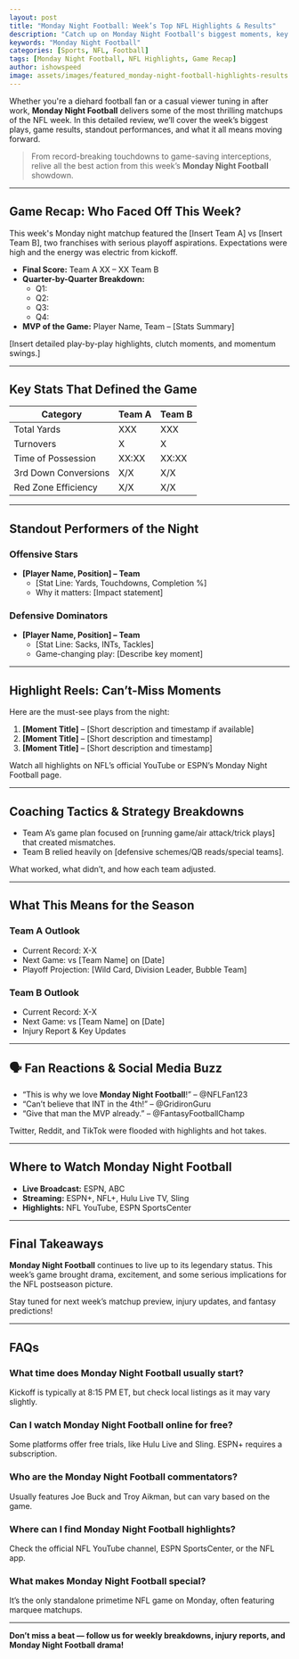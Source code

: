```yaml
---
layout: post
title: "Monday Night Football: Week’s Top NFL Highlights & Results"
description: "Catch up on Monday Night Football's biggest moments, key stats, and standout NFL plays from this week's electrifying game."
keywords: "Monday Night Football"
categories: [Sports, NFL, Football]
tags: [Monday Night Football, NFL Highlights, Game Recap]
author: ishowspeed
image: assets/images/featured_monday-night-football-highlights-results.webp
---
```


Whether you're a diehard football fan or a casual viewer tuning in after work, **Monday Night Football** delivers some of the most thrilling matchups of the NFL week. In this detailed review, we’ll cover the week’s biggest plays, game results, standout performances, and what it all means moving forward.

> From record-breaking touchdowns to game-saving interceptions, relive all the best action from this week’s **Monday Night Football** showdown.

---

## Game Recap: Who Faced Off This Week?

This week's Monday night matchup featured the [Insert Team A] vs [Insert Team B], two franchises with serious playoff aspirations. Expectations were high and the energy was electric from kickoff.

- **Final Score:** Team A XX – XX Team B
- **Quarter-by-Quarter Breakdown:**
  - Q1:
  - Q2:
  - Q3:
  - Q4:
- **MVP of the Game:** Player Name, Team – [Stats Summary]

[Insert detailed play-by-play highlights, clutch moments, and momentum swings.]

---

## Key Stats That Defined the Game

| Category              | Team A             | Team B             |
|----------------------|--------------------|--------------------|
| Total Yards          | XXX                | XXX                |
| Turnovers            | X                  | X                  |
| Time of Possession   | XX:XX              | XX:XX              |
| 3rd Down Conversions | X/X                | X/X                |
| Red Zone Efficiency  | X/X                | X/X                |

---

## Standout Performers of the Night

### Offensive Stars
- **[Player Name, Position] – Team**
  - [Stat Line: Yards, Touchdowns, Completion %]
  - Why it matters: [Impact statement]

### Defensive Dominators
- **[Player Name, Position] – Team**
  - [Stat Line: Sacks, INTs, Tackles]
  - Game-changing play: [Describe key moment]

---

## Highlight Reels: Can’t-Miss Moments

Here are the must-see plays from the night:

1. **[Moment Title]** – [Short description and timestamp if available]
2. **[Moment Title]** – [Short description and timestamp]
3. **[Moment Title]** – [Short description and timestamp]

Watch all highlights on NFL’s official YouTube or ESPN’s Monday Night Football page.

---

## Coaching Tactics & Strategy Breakdowns

- Team A’s game plan focused on [running game/air attack/trick plays] that created mismatches.
- Team B relied heavily on [defensive schemes/QB reads/special teams].

What worked, what didn’t, and how each team adjusted.

---

## What This Means for the Season

### Team A Outlook
- Current Record: X-X
- Next Game: vs [Team Name] on [Date]
- Playoff Projection: [Wild Card, Division Leader, Bubble Team]

### Team B Outlook
- Current Record: X-X
- Next Game: vs [Team Name] on [Date]
- Injury Report & Key Updates

---

## 🗣️ Fan Reactions & Social Media Buzz

- “This is why we love **Monday Night Football**!” – @NFLFan123
- “Can’t believe that INT in the 4th!” – @GridironGuru
- “Give that man the MVP already.” – @FantasyFootballChamp

Twitter, Reddit, and TikTok were flooded with highlights and hot takes.

---

## Where to Watch Monday Night Football

- **Live Broadcast:** ESPN, ABC
- **Streaming:** ESPN+, NFL+, Hulu Live TV, Sling
- **Highlights:** NFL YouTube, ESPN SportsCenter

---

## Final Takeaways

**Monday Night Football** continues to live up to its legendary status. This week’s game brought drama, excitement, and some serious implications for the NFL postseason picture.

Stay tuned for next week’s matchup preview, injury updates, and fantasy predictions!

---

## FAQs

### What time does Monday Night Football usually start?
Kickoff is typically at 8:15 PM ET, but check local listings as it may vary slightly.

### Can I watch Monday Night Football online for free?
Some platforms offer free trials, like Hulu Live and Sling. ESPN+ requires a subscription.

### Who are the Monday Night Football commentators?
Usually features Joe Buck and Troy Aikman, but can vary based on the game.

### Where can I find Monday Night Football highlights?
Check the official NFL YouTube channel, ESPN SportsCenter, or the NFL app.

### What makes Monday Night Football special?
It’s the only standalone primetime NFL game on Monday, often featuring marquee matchups.

---

**Don’t miss a beat — follow us for weekly breakdowns, injury reports, and Monday Night Football drama!** 

